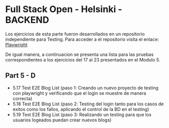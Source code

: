 # Full Stack Open - Helsinki - BACKEND

Los ejercicios de esta parte fueron desarrollados en un repositorio independiente  para Testing.
Para acceder a el repositorio visita el enlace: [Playwright](https://github.com/OutziderDev/PlaywrightTest-E2E)

De igual manera, a continuacion se presenta una lista para las pruebas correspondientes a los ejercicios del 17 al 23 presentados en el Modulo 5.

## Part 5 - D
- 5.17 Test E2E Blog List (paso 1: Creando un nuevo proyecto de testing con playwright y verificando que el login se muestre de manera correcta)
- 5.18 Test E2E Blog List (paso 2: Testing del login tanto para los casos de exitos como los fallos, aplicando el control de la BD en el testing)
- 5.19 Test E2E Blog List (paso 3: Realizando un testing para que los usuarios logeados puedan crear nuevos blogs)